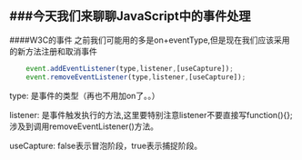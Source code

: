 ###今天我们来聊聊JavaScript中的事件处理
------------------------------------

####W3C的事件
  之前我们可能用的多是on+eventType,但是现在我们应该采用的新方法注册和取消事件

```js
	event.addEventListener(type,listener,[useCapture]);
	event.removeEventListener(type,listener,[useCapture]);
```

  type: 是事件的类型（再也不用加on了。。）

  listener: 是事件触发执行的方法,这里要特别注意listener不要直接写function(){};涉及到调用removeEventListener()方法。

  useCapture: false表示冒泡阶段，true表示捕捉阶段。
  
